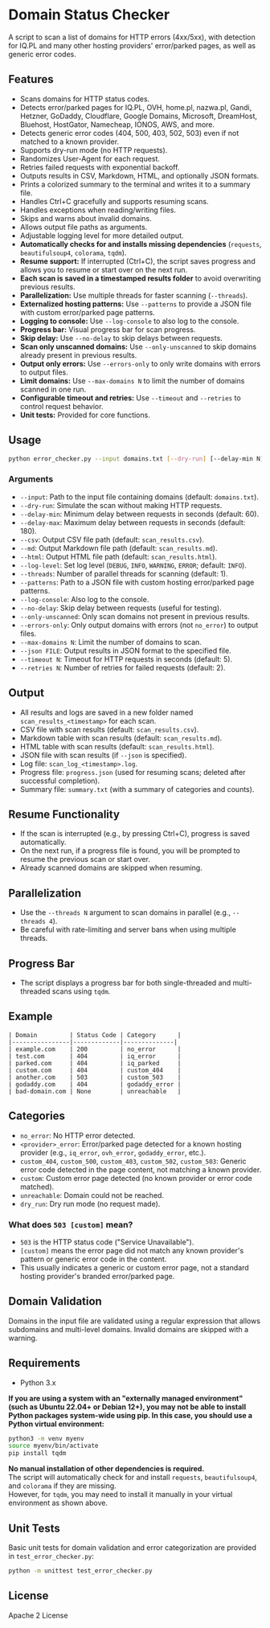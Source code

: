 # Domain Status Checker

A script to scan a list of domains for HTTP errors (4xx/5xx), with detection for IQ.PL and many other hosting providers' error/parked pages, as well as generic error codes.

## Features

- Scans domains for HTTP status codes.
- Detects error/parked pages for IQ.PL, OVH, home.pl, nazwa.pl, Gandi, Hetzner, GoDaddy, Cloudflare, Google Domains, Microsoft, DreamHost, Bluehost, HostGator, Namecheap, IONOS, AWS, and more.
- Detects generic error codes (404, 500, 403, 502, 503) even if not matched to a known provider.
- Supports dry-run mode (no HTTP requests).
- Randomizes User-Agent for each request.
- Retries failed requests with exponential backoff.
- Outputs results in CSV, Markdown, HTML, and optionally JSON formats.
- Prints a colorized summary to the terminal and writes it to a summary file.
- Handles Ctrl+C gracefully and supports resuming scans.
- Handles exceptions when reading/writing files.
- Skips and warns about invalid domains.
- Allows output file paths as arguments.
- Adjustable logging level for more detailed output.
- **Automatically checks for and installs missing dependencies** (`requests`, `beautifulsoup4`, `colorama`, `tqdm`).
- **Resume support:** If interrupted (Ctrl+C), the script saves progress and allows you to resume or start over on the next run.
- **Each scan is saved in a timestamped results folder** to avoid overwriting previous results.
- **Parallelization:** Use multiple threads for faster scanning (`--threads`).
- **Externalized hosting patterns:** Use `--patterns` to provide a JSON file with custom error/parked page patterns.
- **Logging to console:** Use `--log-console` to also log to the console.
- **Progress bar:** Visual progress bar for scan progress.
- **Skip delay:** Use `--no-delay` to skip delays between requests.
- **Scan only unscanned domains:** Use `--only-unscanned` to skip domains already present in previous results.
- **Output only errors:** Use `--errors-only` to only write domains with errors to output files.
- **Limit domains:** Use `--max-domains N` to limit the number of domains scanned in one run.
- **Configurable timeout and retries:** Use `--timeout` and `--retries` to control request behavior.
- **Unit tests:** Provided for core functions.

## Usage

```bash
python error_checker.py --input domains.txt [--dry-run] [--delay-min N] [--delay-max N] [--csv FILE] [--md FILE] [--html FILE] [--log-level LEVEL] [--threads N] [--patterns FILE] [--log-console] [--no-delay] [--only-unscanned] [--errors-only] [--max-domains N] [--json FILE] [--timeout N] [--retries N]
```

### Arguments

- `--input`: Path to the input file containing domains (default: `domains.txt`).
- `--dry-run`: Simulate the scan without making HTTP requests.
- `--delay-min`: Minimum delay between requests in seconds (default: 60).
- `--delay-max`: Maximum delay between requests in seconds (default: 180).
- `--csv`: Output CSV file path (default: `scan_results.csv`).
- `--md`: Output Markdown file path (default: `scan_results.md`).
- `--html`: Output HTML file path (default: `scan_results.html`).
- `--log-level`: Set log level (`DEBUG`, `INFO`, `WARNING`, `ERROR`; default: `INFO`).
- `--threads`: Number of parallel threads for scanning (default: 1).
- `--patterns`: Path to a JSON file with custom hosting error/parked page patterns.
- `--log-console`: Also log to the console.
- `--no-delay`: Skip delay between requests (useful for testing).
- `--only-unscanned`: Only scan domains not present in previous results.
- `--errors-only`: Only output domains with errors (not `no_error`) to output files.
- `--max-domains N`: Limit the number of domains to scan.
- `--json FILE`: Output results in JSON format to the specified file.
- `--timeout N`: Timeout for HTTP requests in seconds (default: 5).
- `--retries N`: Number of retries for failed requests (default: 2).

## Output

- All results and logs are saved in a new folder named `scan_results_<timestamp>` for each scan.
- CSV file with scan results (default: `scan_results.csv`).
- Markdown table with scan results (default: `scan_results.md`).
- HTML table with scan results (default: `scan_results.html`).
- JSON file with scan results (if `--json` is specified).
- Log file: `scan_log_<timestamp>.log`.
- Progress file: `progress.json` (used for resuming scans; deleted after successful completion).
- Summary file: `summary.txt` (with a summary of categories and counts).

## Resume Functionality

- If the scan is interrupted (e.g., by pressing Ctrl+C), progress is saved automatically.
- On the next run, if a progress file is found, you will be prompted to resume the previous scan or start over.
- Already scanned domains are skipped when resuming.

## Parallelization

- Use the `--threads N` argument to scan domains in parallel (e.g., `--threads 4`).
- Be careful with rate-limiting and server bans when using multiple threads.

## Progress Bar

- The script displays a progress bar for both single-threaded and multi-threaded scans using `tqdm`.

## Example

```
| Domain         | Status Code | Category      |
|----------------|-------------|--------------|
| example.com    | 200         | no_error      |
| test.com       | 404         | iq_error      |
| parked.com     | 404         | iq_parked     |
| custom.com     | 404         | custom_404    |
| another.com    | 503         | custom_503    |
| godaddy.com    | 404         | godaddy_error |
| bad-domain.com | None        | unreachable   |
```

## Categories

- `no_error`: No HTTP error detected.
- `<provider>_error`: Error/parked page detected for a known hosting provider (e.g., `iq_error`, `ovh_error`, `godaddy_error`, etc.).
- `custom_404`, `custom_500`, `custom_403`, `custom_502`, `custom_503`: Generic error code detected in the page content, not matching a known provider.
- `custom`: Custom error page detected (no known provider or error code matched).
- `unreachable`: Domain could not be reached.
- `dry_run`: Dry run mode (no request made).

### What does `503 [custom]` mean?

- `503` is the HTTP status code ("Service Unavailable").
- `[custom]` means the error page did not match any known provider's pattern or generic error code in the content.
- This usually indicates a generic or custom error page, not a standard hosting provider's branded error/parked page.

## Domain Validation

Domains in the input file are validated using a regular expression that allows subdomains and multi-level domains. Invalid domains are skipped with a warning.

## Requirements

- Python 3.x

**If you are using a system with an "externally managed environment" (such as Ubuntu 22.04+ or Debian 12+), you may not be able to install Python packages system-wide using pip. In this case, you should use a Python virtual environment:**

```bash
python3 -m venv myenv
source myenv/bin/activate
pip install tqdm
```

**No manual installation of other dependencies is required.**  
The script will automatically check for and install `requests`, `beautifulsoup4`, and `colorama` if they are missing.  
However, for `tqdm`, you may need to install it manually in your virtual environment as shown above.

## Unit Tests

Basic unit tests for domain validation and error categorization are provided in `test_error_checker.py`:

```bash
python -m unittest test_error_checker.py
```

## License

Apache 2 License
